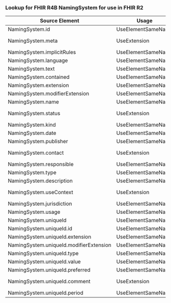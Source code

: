 ### Lookup for FHIR R4B NamingSystem for use in FHIR R2

| Source Element | Usage | Target |
| -------------- | ----- | ------ |
| NamingSystem.id | UseElementSameName | NamingSystem.id |
| NamingSystem.meta | UseExtension | http://hl7.org/fhir/4.3/StructureDefinition/extension-NamingSystem.meta |
| NamingSystem.implicitRules | UseElementSameName | NamingSystem.implicitRules |
| NamingSystem.language | UseElementSameName | NamingSystem.language |
| NamingSystem.text | UseElementSameName | NamingSystem.text |
| NamingSystem.contained | UseElementSameName | NamingSystem.contained |
| NamingSystem.extension | UseElementSameName | NamingSystem.extension |
| NamingSystem.modifierExtension | UseElementSameName | NamingSystem.modifierExtension |
| NamingSystem.name | UseElementSameName | NamingSystem.name |
| NamingSystem.status | UseExtension | http://hl7.org/fhir/4.3/StructureDefinition/extension-NamingSystem.status |
| NamingSystem.kind | UseElementSameName | NamingSystem.kind |
| NamingSystem.date | UseElementSameName | NamingSystem.date |
| NamingSystem.publisher | UseElementSameName | NamingSystem.publisher |
| NamingSystem.contact | UseExtension | http://hl7.org/fhir/4.3/StructureDefinition/extension-NamingSystem.contact |
| NamingSystem.responsible | UseElementSameName | NamingSystem.responsible |
| NamingSystem.type | UseElementSameName | NamingSystem.type |
| NamingSystem.description | UseElementSameName | NamingSystem.description |
| NamingSystem.useContext | UseExtension | http://hl7.org/fhir/4.3/StructureDefinition/extension-NamingSystem.useContext |
| NamingSystem.jurisdiction | UseElementSameName | NamingSystem.useContext |
| NamingSystem.usage | UseElementSameName | NamingSystem.usage |
| NamingSystem.uniqueId | UseElementSameName | NamingSystem.uniqueId |
| NamingSystem.uniqueId.id | UseElementSameName | NamingSystem.uniqueId.id |
| NamingSystem.uniqueId.extension | UseElementSameName | NamingSystem.uniqueId.extension |
| NamingSystem.uniqueId.modifierExtension | UseElementSameName | NamingSystem.uniqueId.modifierExtension |
| NamingSystem.uniqueId.type | UseElementSameName | NamingSystem.uniqueId.type |
| NamingSystem.uniqueId.value | UseElementSameName | NamingSystem.uniqueId.value |
| NamingSystem.uniqueId.preferred | UseElementSameName | NamingSystem.uniqueId.preferred |
| NamingSystem.uniqueId.comment | UseExtension | http://hl7.org/fhir/4.3/StructureDefinition/extension-NamingSystem.uniqueId.comment |
| NamingSystem.uniqueId.period | UseElementSameName | NamingSystem.uniqueId.period |

